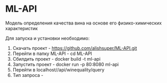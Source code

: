 # ML-API
Модель определения качества вина на основе его физико-химических характеристик

Для запуска и установки необходимо:
1. Скачать проект - https://github.com/alishsuper/ML-API.git
2. Перейти в папку ML-API - cd ML-API
3. Сбилдить проект - docker build -t ml-api
4. Запустить проект - docker run -p 80:8080 ml-api
5. Перейти в localhost//api/winequality/query
6. Тип запроса - 
